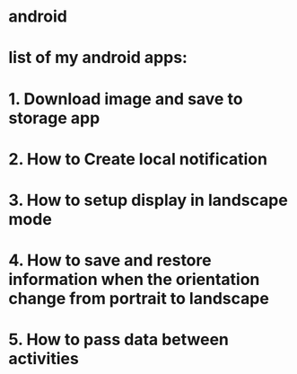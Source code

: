 # android
# list of my android apps:
# 1. Download image and save to storage app
# 2. How to Create local notification 
# 3. How to setup display in landscape mode
# 4. How to save and restore information when the orientation change from portrait to landscape
# 5. How to pass data between activities
